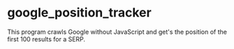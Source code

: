 # google_position_tracker
This program crawls Google without JavaScript and get's the position of the first 100 results for a SERP.
